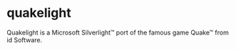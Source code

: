 quakelight
==========

Quakelight is a Microsoft Silverlight™ port of the famous game Quake™ from id Software.